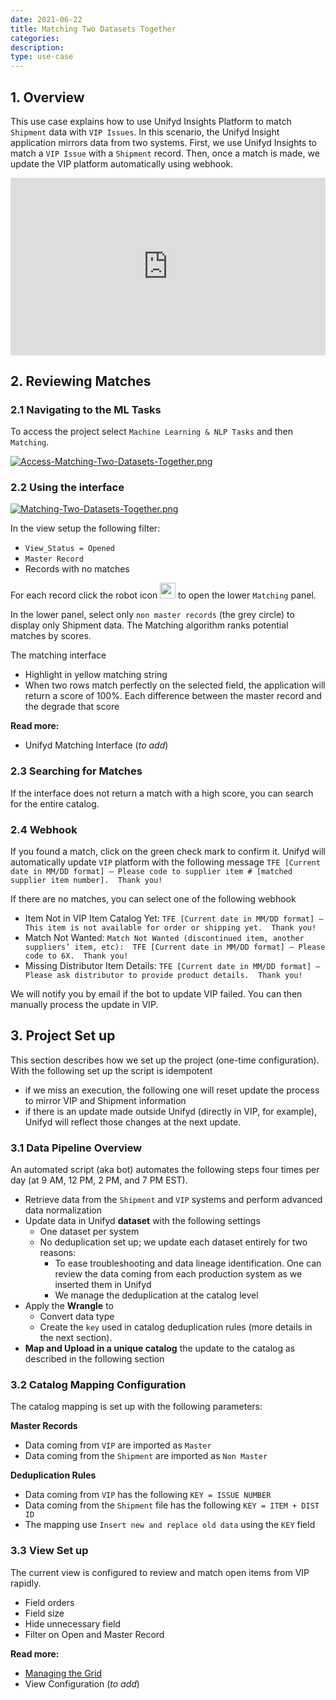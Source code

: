 ```yaml
---
date: 2021-06-22
title: Matching Two Datasets Together
categories:
description:
type: use-case
---
```


## 1. Overview 

This use case explains how to use Unifyd Insights Platform to match `Shipment` data with `VIP Issues`. In this scenario, the Unifyd Insight application mirrors data from two systems. First, we use Unifyd Insights to match a `VIP Issue` with a `Shipment` record. Then, once a match is made, we update the VIP platform automatically using webhook. 

<div style="position: relative; padding-bottom: 56.25%; height: 0;"><iframe src="https://www.loom.com/embed/a4aef116c4734e608a5006ba049ca585" frameborder="0" webkitallowfullscreen mozallowfullscreen allowfullscreen style="position: absolute; top: 0; left: 0; width: 100%; height: 100%;"></iframe></div>

## 2. Reviewing Matches 

### 2.1 Navigating to the ML Tasks 

To access the project select `Machine Learning & NLP Tasks` and then `Matching`.

[![Access-Matching-Two-Datasets-Together.png](/user-documentation/images/Access-Matching-Two-Datasets-Together.png)](/user-documentation/images/Access-Matching-Two-Datasets-Together.png)

### 2.2 Using the interface

[![Matching-Two-Datasets-Together.png](/user-documentation/images/Matching-Two-Datasets-Together.png)](/user-documentation/images/Matching-Two-Datasets-Together.png)

In the view setup the following filter:
* `View_Status = Opened`
* `Master Record`
* Records with no matches

For each record click the robot icon <img src="/user-documentation/images/android.svg" width="25" height="25"> to open the lower `Matching` panel. 

In the lower panel, select only `non master records` (the grey circle) to display only Shipment data. The Matching algorithm ranks potential matches by scores. 

The matching interface
* Highlight in yellow matching string
* When two rows match perfectly on the selected field, the application will return a score of 100%. Each difference between the master record and the degrade that score

**Read more:**
* Unifyd Matching Interface (_to add_)

### 2.3 Searching for Matches

If the interface does not return a match with a high score, you can search for the entire catalog.

### 2.4 Webhook
If you found a match, click on the green check mark to confirm it. Unifyd will automatically update `VIP` platform with the following message `TFE [Current date in MM/DD format] – Please code to supplier item # [matched supplier item number].  Thank you!`

If there are no matches, you can select one of the following webhook
* Item Not in VIP Item Catalog Yet: `TFE [Current date in MM/DD format] – This item is not available for order or shipping yet.  Thank you!`
* Match Not Wanted: `Match Not Wanted (discontinued item, another suppliers’ item, etc):  TFE [Current date in MM/DD format] – Please code to 6X.  Thank you!`
* Missing Distributor Item Details: `TFE [Current date in MM/DD format] – Please ask distributor to provide product details.  Thank you!`

We will notify you by email if the bot to update VIP failed. You can then manually process the update in VIP.


## 3. Project Set up 

This section describes how we set up the project (one-time configuration). With the following set up the script is idempotent 
* if we miss an execution, the following one will reset update the process to mirror VIP and Shipment information
* if there is an update made outside Unifyd (directly in VIP, for example), Unifyd will reflect those changes at the next update.

### 3.1 Data Pipeline Overview 

An automated script (aka bot) automates the following steps four times per day (at 9 AM, 12 PM, 2 PM, and 7 PM EST). 
* Retrieve data from the `Shipment` and `VIP` systems and perform advanced data normalization
* Update data in Unifyd **dataset** with the following settings
  * One dataset per system
  * No deduplication set up; we update each dataset entirely for two reasons:
      * To ease troubleshooting and data lineage identification. One can review the data coming from each production system as we inserted them in Unifyd
      * We manage the deduplication at the catalog level
* Apply the **Wrangle** to 
  * Convert data type
  * Create the `key` used in catalog deduplication rules (more details in the next section). 
* **Map and Upload in a unique catalog** the update to the catalog as described in the following section

 

### 3.2 Catalog Mapping Configuration

The catalog mapping is set up with the following parameters:

**Master Records**
* Data coming from `VIP` are imported as `Master`
* Data coming from the `Shipment` are imported as `Non Master`


**Deduplication Rules** 
* Data coming from `VIP` has the following `KEY = ISSUE NUMBER`
* Data coming from the `Shipment` file has the following `KEY = ITEM + DIST ID`
* The mapping use `Insert new and replace old data` using the `KEY` field


### 3.3 View Set up 

The current view is configured to review and match open items from VIP rapidly.
* Field orders
* Field size
* Hide unnecessary field
* Filter on Open and Master Record 

**Read more:** 
* [Managing the Grid](/3.%20catalog%20set%20up/Manage-Catalog-Grid/)
* View Configuration (_to add_)
